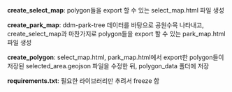 **create_select_map**:
polygon들을 export 할 수 있는 select_map.html 파일 생성

**create_park_map**:
ddm-park-tree 데이터를 바탕으로 공원수목 나타내고, create_select_map과 마찬가지로 polygon들을 export 할 수 있는 park_map.html 파일 생성

**create_polygon**:
select_map.html, park_map.html에서 export한 polygon들이 저장된 selected_area.geojson 파일을 수정한 뒤, polygon_data 폴더에 저장

**requirements.txt**: 필요한 라이브러리만 추려서 freeze 함
